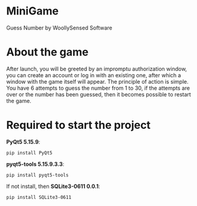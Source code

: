 # MiniGame
Guess Number by WoollySensed Software

# About the game
After launch, you will be greeted by an impromptu authorization window, you can create an account or log in with an existing one, after which a window with the game itself will appear. The principle of action is simple. You have 6 attempts to guess the number from 1 to 30, if the attempts are over or the number has been guessed, then it becomes possible to restart the game.

# Required to start the project
**PyQt5 5.15.9**:

`pip install PyQt5`

**pyqt5-tools 5.15.9.3.3**:

`pip install pyqt5-tools`

If not install, then **SQLite3-0611 0.0.1**:

`pip install SQLite3-0611`
